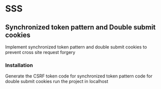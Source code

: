 # SSS
## Synchronized token pattern and Double submit cookies
Implement synchronized token pattern and double submit cookies to prevent cross site request forgery
### Installation
Generate the CSRF token 
code for synchronized token pattern
code for double submit cookies
run the project in localhost
